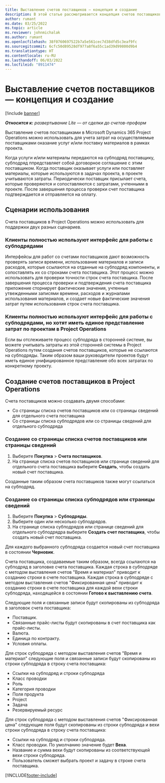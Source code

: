 ```yaml
---
title: Выставление счетов поставщиков — концепция и создание
description: В этой статье рассматривается концепция счетов поставщиков, сценарии их использования, а также как создавать счета поставщиков в Microsoft Dynamics 365 Project Operations.
author: rumant
ms.date: 03/25/2022
ms.topic: article
ms.reviewer: johnmichalak
ms.author: rumant
ms.openlocfilehash: 38f0760697522b7a5e561cec7d38dfd5c3eaf9fc
ms.sourcegitcommit: 6cfc50d89528df977a8f6a55c1ad39d99800d9b4
ms.translationtype: HT
ms.contentlocale: ru-RU
ms.lasthandoff: 06/03/2022
ms.locfileid: "8911474"
---
```

# <a name="vendor-invoicing---concept-and-creation"></a>Выставление счетов поставщиков — концепция и создание

[!include [banner](../../includes/dataverse-preview.md)]

_**Относится к:** развертывание Lite — от сделки до счетов-проформ_

Выставление счетов поставщиками в Microsoft Dynamics 365 Project Operations можно использовать для учета затрат на осуществляемые поставщиками оказание услуг и/или поставку материалов в рамках проекта.

Когда услуги и/или материалы передаются на субподряд поставщику, субподряд ппредставляет собой договорное соглашение с этим поставщиком. Когда поставщик оказывает услуги или поставляет материалы, которые используются в задачах проекта, в проекте учитываются затраты. Периодически поставщик присылает счета, которые проверяются и сопоставляются с затратами, учтенными в проекте. После завершения процесса проверки счет поставщика подтверждается и отправляется на оплату.

## <a name="scenarios-for-use"></a>Сценарии использования

Счета поставщиков в Project Operations можно использовать для поддержки двух разных сценариев.

### <a name="customers-use-the-full-subcontracting-experiences"></a>Клиенты полностью используют интерфейс для работы с субподрядами

Интерфейсы для работ со счетами поставщиков дают возможность проверять записи времени, использование материалов и записи расходов, которые ссылаются на отданные на субподряд компоненты, и сопоставлять их со строками счета поставщика. Этот процесс можно использовать для проверки точности строк счета поставщика. После завершения процесса проверки и подтверждения счета поставщика приложение сторнирует фактические значения, учтенные утвежденными записями времени, расходов и журналами использования материалов, и создает новые фактические значения затрат путем использования строк счета поставщика.

### <a name="customers-dont-use-the-full-subcontracting-experiences-but-want-to-have-a-unified-view-of-costs-on-projects-in-project-operations"></a>Клиенты полностью используют интерфейс для работы с субподрядами, но хотят иметь единое представление затрат по проектам в Project Operations

Если вы отслеживаете процесс субподряда в сторонней системе, вы можете учитывать затраты из этой сторонней системы в Project Operations путем создания счетов поставщиков, которые не ссылаются на субподряды. Таким образом ваши руководители проектов будут иметь единое унифицированное представление обо всех затратах по конкретному проекту.

## <a name="creation-of-vendor-invoices-in-project-operations"></a>Создание счетов поставщиков в Project Operations

Счета поставщиков можно создавать двумя способами:

- Со страницы списка счетов поставщиков или со страницы сведений для отдельного счета поставщика
- Со страницы списка субподрядов или со страницы сведений для отдельного субподряда

### <a name="creation-from-the-vendor-invoice-list-page-or-details-page"></a>Создание со страницы списка счетов поставщиков или страницы сведений

1. Выберите **Покупка** \> **Счета поставщиков**.
2. На странице списка счетов поставщиков или странице сведений для отдельного счета поставщика выберите **Создать**, чтобы создать новый счет поставщика.

Созданные таким образом счета поставщиков также могут ссылаться на субподряд.

### <a name="creation-from-the-subcontract-list-page-or-details-page"></a>Создание со страницы списка субподрядов или страницы сведений

1. Выберите **Покупка** \> **Субподряды**.
2. Выберите один или несколько субподрядов.
3. На странице списка субподрядов или странице сведений для отдельного субподрядра выберите **Создать счет поставщика**, чтобы создать новый счет поставщика.

Для каждого выбранного субподряда создается новый счет поставщика в состоянии **Черновик**.

Счета поставщика, создаваемые таким образом, всегда ссылаются на субподряд в заголовке счета поставщика. Каждая строка в субподряде с методом выставления счетов "Время и материал" приводит к созданию строки в счете поставщика. Каждая строка в субподряде с методом выставления счетов "Фиксированная цена" приводит к созданию строки в счете поставщика для каждой вехи строки субподряда, находящейся в состоянии **Готово к выставлению счета**.

Следующие поля и связанные записи будут скопированы из субподряда в заголовок счета поставщика:

- Поставщик.
- Связанные прайс-листы будут скопированы в счет поставщика как прайс-листы.
- Валюта.
- Единица по контракту.
- Условия оплаты.

Для строк субподряда с методом выставления счетов "Время и материал" следующие поля и связанные записи будут скопированы из строки субподряда в строку счета поставщика:

- Ссылки на субподряд и строки субподряда
- Класс проводки
- Роль
- Категория проводки
- Поля продукта
- Project
- Задача
- Резервируемый ресурс

Для строк субподряда с методом выставления счетов "Фиксированная цена" следующие поля будут скопированы из строки субподряда и вехи строки субподряда в строку счета поставщика:

- Ссылки на субподряд и строки субподряда.
- Класс проводки. По умолчанию значение будет **Веха**.
- Название и сумма вехи будут скопированы из соответствующей вехи строки субподряда.
- Пользователь сможет выбрать проект и задачу в строке счета поставщика.

[!INCLUDE[footer-include](../../includes/footer-banner.md)]
